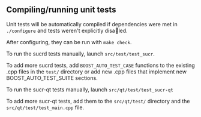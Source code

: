 Compiling/running unit tests
------------------------------------

Unit tests will be automatically compiled if dependencies were met in `./configure`
and tests weren't explicitly disaled.

After configuring, they can be run with `make check`.

To run the sucrd tests manually, launch `src/test/test_sucr`.

To add more sucrd tests, add `BOOST_AUTO_TEST_CASE` functions to the existing
.cpp files in the `test/` directory or add new .cpp files that
implement new BOOST_AUTO_TEST_SUITE sections.

To run the sucr-qt tests manually, launch `src/qt/test/test_sucr-qt`

To add more sucr-qt tests, add them to the `src/qt/test/` directory and
the `src/qt/test/test_main.cpp` file.

